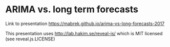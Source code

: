 # ARIMA vs. long term forecasts #

Link to presentation https://mabrek.github.io/arima-vs-long-forecasts-2017

This presentation uses http://lab.hakim.se/reveal-js/ which is MIT licensed (see reveal.js.LICENSE)
